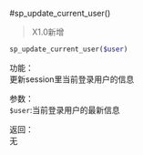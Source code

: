 #sp_update_current_user()
> X1.0新增

```php
sp_update_current_user($user)
```

功能：  
更新session里当前登录用户的信息

参数：  
`$user`:当前登录用户的最新信息

返回：  
无
